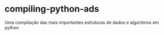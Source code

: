 # compiling-python-ads
Uma compilação das mais importantes estruturas de dados e algoritmos em python
